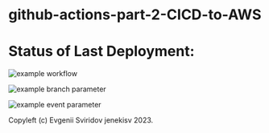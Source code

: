 # github-actions-part-2-CICD-to-AWS

# Status of Last Deployment:

![example workflow](https://github.com/jenekisv/github-actions-part-2-CICD-to-AWS/workflows/CICD-Pipeline-to-AWS-Elastic-Beanstalk/badge.svg)<br>

![example branch parameter](https://github.com/jenekisv/github-actions-part-2-CICD-to-AWS/actions/workflows/CICD-Pipeline-AWS.yml/badge.svg?branch=main)<br>

![example event parameter](https://github.com/jenekisv/github-actions-part-2-CICD-to-AWS/actions/workflows/CICD-Pipeline-AWS.yml/badge.svg?event=push)<br>

Copyleft (c) Evgenii Sviridov jenekisv 2023.
